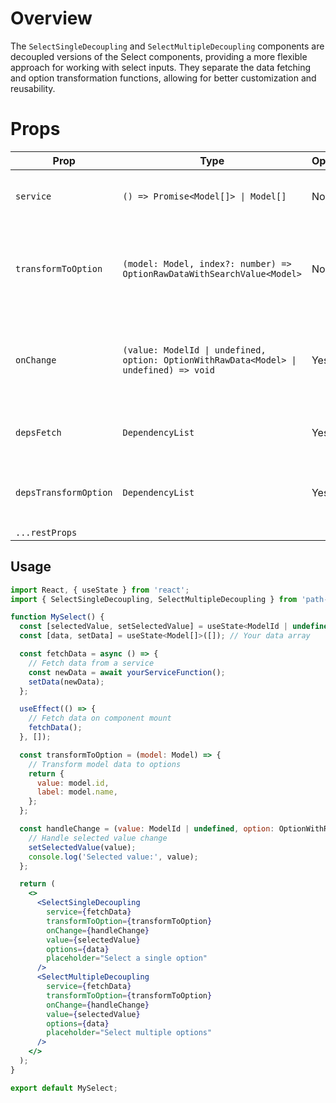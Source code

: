 # Overview

The `SelectSingleDecoupling` and `SelectMultipleDecoupling` components are decoupled versions of the Select components, providing a more flexible approach for working with select inputs. They separate the data fetching and option transformation functions, allowing for better customization and reusability.

# Props

| Prop                  | Type                                                                                   | Optional | Default | Description                                                                           |
| --------------------- | -------------------------------------------------------------------------------------- | -------- | ------- | ------------------------------------------------------------------------------------- |
| `service`             | `() => Promise<Model[]> \| Model[]`                                                    | No       | -       | A function to fetch data from a service.                                              |
| `transformToOption`   | `(model: Model, index?: number) => OptionRawDataWithSearchValue<Model>`                | No       | -       | A function to transform the fetched model data into options for the Select component. |
| `onChange`            | `(value: ModelId \| undefined, option: OptionWithRawData<Model> \| undefined) => void` | Yes      | -       | Callback function triggered when the selected value changes.                          |
| `depsFetch`           | `DependencyList`                                                                       | Yes      | -       | An array of dependencies to watch for fetching data.                                  |
| `depsTransformOption` | `DependencyList`                                                                       | Yes      | -       | An array of dependencies to watch for transforming options.                           |
| `...restProps`        |                                                                                        |          |         |                                                                                       |

## Usage

```jsx
import React, { useState } from 'react';
import { SelectSingleDecoupling, SelectMultipleDecoupling } from 'path-to-SelectDecoupling-components'; // Replace 'path-to-SelectDecoupling-components' with the actual path to your components

function MySelect() {
  const [selectedValue, setSelectedValue] = useState<ModelId | undefined>(undefined);
  const [data, setData] = useState<Model[]>([]); // Your data array

  const fetchData = async () => {
    // Fetch data from a service
    const newData = await yourServiceFunction();
    setData(newData);
  };

  useEffect(() => {
    // Fetch data on component mount
    fetchData();
  }, []);

  const transformToOption = (model: Model) => {
    // Transform model data to options
    return {
      value: model.id,
      label: model.name,
    };
  };

  const handleChange = (value: ModelId | undefined, option: OptionWithRawData<Model> | undefined) => {
    // Handle selected value change
    setSelectedValue(value);
    console.log('Selected value:', value);
  };

  return (
    <>
      <SelectSingleDecoupling
        service={fetchData}
        transformToOption={transformToOption}
        onChange={handleChange}
        value={selectedValue}
        options={data}
        placeholder="Select a single option"
      />
      <SelectMultipleDecoupling
        service={fetchData}
        transformToOption={transformToOption}
        onChange={handleChange}
        value={selectedValue}
        options={data}
        placeholder="Select multiple options"
      />
    </>
  );
}

export default MySelect;
```
